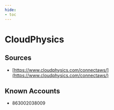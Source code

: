 ```yaml
---
hide:
- toc
---
```


# CloudPhysics

## Sources

*   [https://www.cloudphysics.com/connectaws/](https://www.cloudphysics.com/connectaws/)

## Known Accounts

*   863002038009